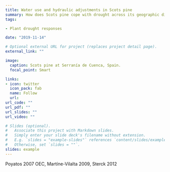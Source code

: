 ```yaml
---
title: Water use and hydraulic adjustments in Scots pine
summary: How does Scots pine cope with drought across its geographic distribution?
tags:

- Plant drought responses

date: "2019-11-14"

# Optional external URL for project (replaces project detail page).
external_link: ""

image:
  caption: Scots pine at Serranía de Cuenca, Spain.
  focal_point: Smart

links:
- icon: twitter
  icon_pack: fab
  name: Follow
  url: 
url_code: ""
url_pdf: ""
url_slides: ""
url_video: ""

# Slides (optional).
#   Associate this project with Markdown slides.
#   Simply enter your slide deck's filename without extension.
#   E.g. `slides = "example-slides"` references `content/slides/example-slides.md`.
#   Otherwise, set `slides = ""`.
slides: example
---
```


Poyatos 2007 OEC, Martíne-Vilalta 2009, Sterck 2012
